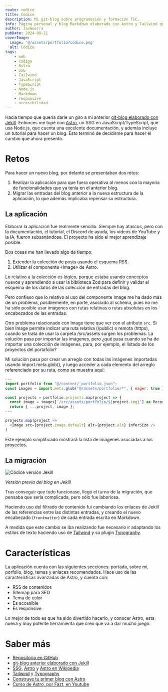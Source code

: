 ```yaml
---
route: codice
title: Códice
description: Mi git-blog sobre programación y formación TIC.
info: Página personal y blog Markdown elaborado con Astro y Tailwind que incluye filtrado por etiquetas, RSS y modo claro/oscuro automático.
author: JavGuerra
pubDate: 2024-08-21
coverImage:
  image: '@/assets/portfolio/codice.png'
  alt: Códice
tags:
    - web
    - código
    - Astro
    - SSG
    - Tailwind
    - JavaScript
    - TypeScript
    - Node.js
    - Markdown
    - responsive
    - accesibilidad
---
```


Hacia tiempo que quería darle un giro a mi anterior [git-blog elaborado con Jekill](/blog/hola-mundo). Entonces me topé con [Astro](https://astro.build/), un SSG en JavaScript/TypeScript, que usa Node.js, que cuenta una excelente documentación, y además incluye un tutorial para hacer un blog. Esto terminó de decidirme para hacer el cambio que ahora presento.

# Retos

Para hacer un nuevo blog, por delante se presentaban dos retos:

1. Realizar la aplicación para que fuera operativa al menos con la mayoría de funcionalidades que ya tenía en el anterior blog.
2. Migrar las entradas del blog anterior a la nueva estructura de la aplicación, lo que además implicaba repensar su estructura.

## La aplicación

Elaborar la aplicación fue realmente sencillo. Siempre hay atascos, pero con la documentación, el tutorial, el Discord de ayuda, los videos de YouTube y la IA, fueron subsanándose. El proyecto ha sido el mejor aprendizaje posible. 

Dos cosas me han llevado algo de tiempo:

1. Extender la colección de posts usando el esquema RSS.
2. Utilizar el componente «Image» de Astro.

Lo relativo a la colección es lógico, porque estaba usando conceptos nuevos y aprendiendo a usar la biblioteca Zod para definir y validar el esquema de los datos de las colección de entradas del blog.

Pero confieso que lo relativo al uso del componente Image me ha dado más de un problema, posiblemente, en parte, asociado al schema, pues no me ha sido posible usar imágenes con rutas relativas o rutas absolutas en los encabezados de las entradas.

Otro problema relacionado con Image tiene que ver con el atributo `src`. Si bien Image permite indicar una ruta relativa (/public) o remota (https), cuando se trata de usar la carpeta /src/assets surgen los problemas. La solución pasa por importar las imágenes, pero ¿qué pasa cuando se ha de importar una colección de imágenes, para, por ejemplo, el listado de los proyectos del portafolio?

Mi solución pasa por crear un arreglo con todas las imágenes importadas usando import.meta.glob(), y luego acceder a cada elemento del arreglo referenciado por su ruta, como se muestra aquí:

``` javascript
---
import portfolio from "@/content/_portfolio.json";
const images = import.meta.glob("@/assets/portfolio/*", { eager: true });

const projects = portfolio.projects.map(project => {
  const image = images[`/src/assets/portfolio/${project.img}`] as Record<string, any>;
  return { ...project, image };
---

projects.map(project => 
  <Image src={project.image.default} alt={project.alt} inferSize />
)
```
Este ejemplo simplificado mostrará la lista de imágenes asociadas a los proyectos.

## La migración

![Códice versión Jekill](@/assets/img/codice-jekill.png)

_Versión previa del blog en Jekill_

Tras conseguir que todo funcionase, llegó el turno de la migración, que pensaba que sería complicada, pero sólo fue laboriosa. 

Haciendo uso del filtrado de contenido fui cambiando los enlaces de Jekill de las referencias entre las distintas entradas, y creando el nuevo encabezado (`frontmatter`) de cada entrada escrita en Markdown.

A medida que este cambio se iba realizando fue necesario ir adaptando los estilos de texto haciendo uso de [Tailwind](https://tailwindcss.com/) y su plugin [Typography](https://github.com/tailwindlabs/tailwindcss-typography).

# Características

La aplicación cuenta con las siguientes secciones: portada, sobre mi, porfolio, blog, temas y enlaces recomendados. Hace uso de las características avanzadas de Astro, y cuenta con:

- RSS de contenidos
- Sitemap para SEO
- Tema de color
- Es accesible
- Es responsive

Lo mejor de todo es que ha sido divertido hacerlo, y conocer Astro, esta nueva y muy potente herramienta que creo que va a dar mucho juego.

# Saber más

- [Repositorio en GitHub](https://github.com/JavGuerra/javguerra.github.io)
- [git-blog anterior elaborado con Jekill](/blog/hola-mundo)
- [SSG](https://es.wikipedia.org/wiki/Generador_de_sitios_est%C3%A1ticos), [Astro](https://astro.build/) y [Astro en Wikipedia](https://es.wikipedia.org/wiki/Astro_(framework))
- [Tailwind](https://tailwindcss.com/) y [Typography](https://github.com/tailwindlabs/tailwindcss-typography)
- [Construye tu primer blog con Astro](https://docs.astro.build/es/tutorial/0-introduction/)
- [Curso de Astro, por Fazt, en Youtube](https://youtu.be/sOXW0ZnJxbQ?si=yLRwfY4lyOMaHypc)